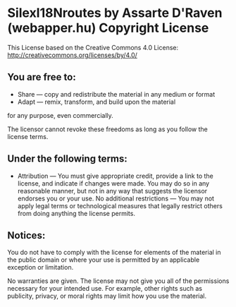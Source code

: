 SilexI18Nroutes by Assarte D'Raven (webapper.hu) Copyright License
==================================================================

This License based on the Creative Commons 4.0 License: http://creativecommons.org/licenses/by/4.0/

You are free to:
----------------

- Share — copy and redistribute the material in any medium or format
- Adapt — remix, transform, and build upon the material

for any purpose, even commercially.

The licensor cannot revoke these freedoms as long as you follow the license terms.

Under the following terms:
--------------------------

- Attribution — You must give appropriate credit, provide a link to the license, and indicate if changes were made. You may do so in any reasonable manner, but not in any way that suggests the licensor endorses you or your use.
No additional restrictions — You may not apply legal terms or technological measures that legally restrict others from doing anything the license permits.

Notices:
--------

You do not have to comply with the license for elements of the material in the public domain or where your use is permitted by an applicable exception or limitation.

No warranties are given. The license may not give you all of the permissions necessary for your intended use. For example, other rights such as publicity, privacy, or moral rights may limit how you use the material.
